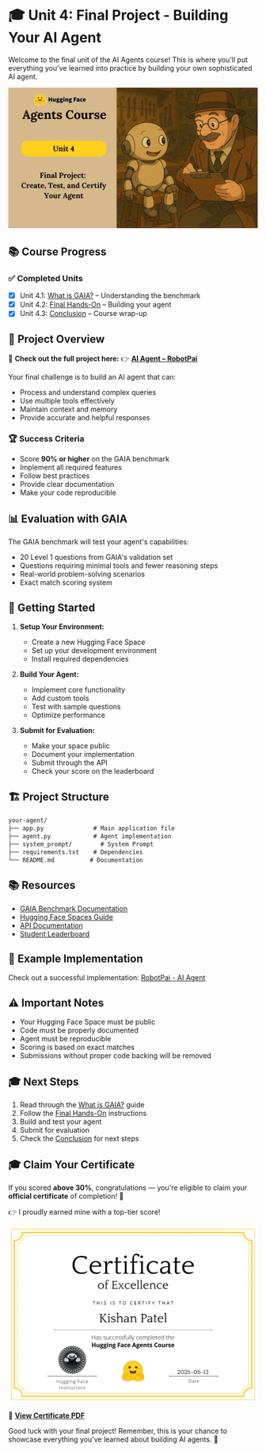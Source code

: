# 🎓 Unit 4: Final Project - Building Your AI Agent

Welcome to the final unit of the AI Agents course! This is where you'll put everything you've learned into practice by building your own sophisticated AI agent.

![Final Project](../assets/thumbnail4.jpg)

## 📚 Course Progress

### ✅ Completed Units
- [x] Unit 4.1: [What is GAIA?](./What%20is%20GAIA?.md) – Understanding the benchmark
- [x] Unit 4.2: [Final Hands-On](./Final-Hands-On.md) – Building your agent
- [x] Unit 4.3: [Conclusion](./Conclustion.md) – Course wrap-up

## 🎯 Project Overview

🔗 **Check out the full project here:**
👉 [**AI Agent – RobotPai**](https://huggingface.co/spaces/kishan-patel-dev/RobotPai/tree/main)

Your final challenge is to build an AI agent that can:
- Process and understand complex queries
- Use multiple tools effectively
- Maintain context and memory
- Provide accurate and helpful responses

### 🏆 Success Criteria
- Score **90% or higher** on the GAIA benchmark
- Implement all required features
- Follow best practices
- Provide clear documentation
- Make your code reproducible

## 📊 Evaluation with GAIA

The GAIA benchmark will test your agent's capabilities:
- 20 Level 1 questions from GAIA's validation set
- Questions requiring minimal tools and fewer reasoning steps
- Real-world problem-solving scenarios
- Exact match scoring system

## 🚀 Getting Started

1. **Setup Your Environment:**
   - Create a new Hugging Face Space
   - Set up your development environment
   - Install required dependencies

2. **Build Your Agent:**
   - Implement core functionality
   - Add custom tools
   - Test with sample questions
   - Optimize performance

3. **Submit for Evaluation:**
   - Make your space public
   - Document your implementation
   - Submit through the API
   - Check your score on the leaderboard

## 🏗️ Project Structure

```
your-agent/
├── app.py              # Main application file
├── agent.py            # Agent implementation
├── system_prompt/        # System Prompt 
├── requirements.txt    # Dependencies
└── README.md          # Documentation
```

## 📚 Resources

- [GAIA Benchmark Documentation](https://huggingface.co/spaces/gaia-benchmark/leaderboard)
- [Hugging Face Spaces Guide](https://huggingface.co/docs/hub/spaces)
- [API Documentation](https://agents-course-unit4-scoring.hf.space/docs)
- [Student Leaderboard](https://huggingface.co/spaces/learn-gaia/leaderboard)

## 🎨 Example Implementation

Check out a successful implementation:
[RobotPai - AI Agent](https://huggingface.co/spaces/kishan-patel-dev/RobotPai/tree/main)

## ⚠️ Important Notes

- Your Hugging Face Space must be public
- Code must be properly documented
- Agent must be reproducible
- Scoring is based on exact matches
- Submissions without proper code backing will be removed

## 🎓 Next Steps

1. Read through the [What is GAIA?](./What%20is%20GAIA?.md) guide
2. Follow the [Final Hands-On](./Final-Hands-On.md) instructions
3. Build and test your agent
4. Submit for evaluation
5. Check the [Conclusion](./Conclustion.md) for next steps

## 🎓 Claim Your Certificate

If you scored **above 30%**, congratulations — you're eligible to claim your **official certificate** of completion! 🏅

👉 I proudly earned mine with a top-tier score!

![Certificate of Excellence](../image%20(2).webp)

📄 [**View Certificate PDF**](../certificate.pdf)

Good luck with your final project! Remember, this is your chance to showcase everything you've learned about building AI agents. 🚀
